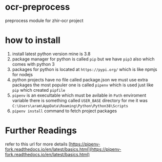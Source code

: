# ocr-preprocess
preprocess module for zhir-ocr project
# how to install 
1. install latest python version mine is 3.8
1. package manager for python is called `pip` but we have `pip3` also which comes with python 3
1. packages for python is located at `https://pypi.org/` which is like npmjs for nodejs 
1. python projects have no file called package.json we must use extra packages the most populer one is called `pipenv` which is used just like `pip` which created `pipfile`
1. `pipenv` is an execultable which must be avilable in `Path` enviroment variable there is something called `USER_BASE` directory for me it was `C:\Users\aram\AppData\Roaming\Python\Python38\Scripts`
1. `pipenv install` command to fetch project packages

# Further Readings 
refer to this url for more details [https://pipenv-fork.readthedocs.io/en/latest/basics.html](https://pipenv-fork.readthedocs.io/en/latest/basics.html)
